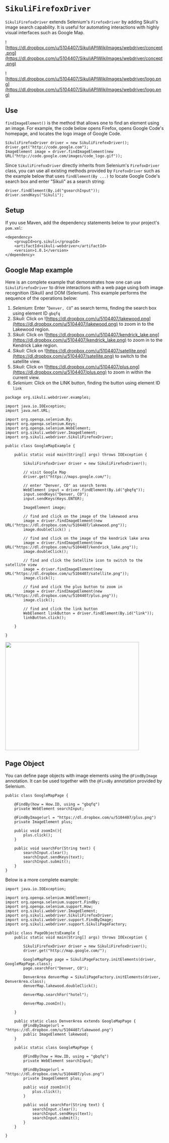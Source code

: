 # `SikuliFirefoxDriver` #

`SikuliFirefoxDriver` extends Selenium's `FirefoxDriver` by adding Sikuli's image search capability. It is useful for automating interactions with highly visual interfaces such as Google Map.

![https://dl.dropbox.com/u/5104407/SikuliAPIWikiImages/webdriver/concept.png](https://dl.dropbox.com/u/5104407/SikuliAPIWikiImages/webdriver/concept.png)

![https://dl.dropbox.com/u/5104407/SikuliAPIWikiImages/webdriver/logo.png](https://dl.dropbox.com/u/5104407/SikuliAPIWikiImages/webdriver/logo.png)

## Use ##

`findImageElement()` is the method that allows one to find an element using an image. For example, the code below opens Firefox, opens Google Code's homepage, and locates the logo image of Google Code.
```
SikuliFirefoxDriver driver = new SikuliFirefoxDriver();		
driver.get("http://code.google.com");
ImageElement image = driver.findImageElement(new URL("http://code.google.com/images/code_logo.gif"));
```

Since `SikuliFirefoxDriver` directly inherits from Selenium's `FirefoxDriver` class, you can use all existing methods provided by `FirefoxDriver` such as the example below that uses `findElement(By ...)` to locate Google Code's search box and enter "Sikuli" as a search string:
```
driver.findElement(By.id("gsearchInput"));
driver.sendKeys("Sikuli");
```

## Setup ##

If you use Maven, add the dependency statements below to your project's `pom.xml`:
```
<dependency>
	<groupId>org.sikuli</groupId>
	<artifactId>sikuli-webdriver</artifactId>
	<version>1.0.1</version>
</dependency>
```


## Google Map example ##

Here is an complete example that demonstrates how one can use `SikuliFirefoxDriver` to drive interactions with a web page using both image recognition (Sikuli) and DOM (Selenium). This example performs the sequence of the operations below:

  1. _Selenium_: Enter "`Denver, CO`" as search terms, finding the search box using element ID `gbqfq`
  1. _Sikuli_: Click on ![https://dl.dropbox.com/u/5104407/lakewood.png](https://dl.dropbox.com/u/5104407/lakewood.png) to zoom in to the Lakewood region.
  1. _Sikuli_: Click on ![https://dl.dropbox.com/u/5104407/kendrick_lake.png](https://dl.dropbox.com/u/5104407/kendrick_lake.png) to zoom in to the Kendrick Lake region.
  1. _Sikuli_: Click on ![https://dl.dropbox.com/u/5104407/satellite.png](https://dl.dropbox.com/u/5104407/satellite.png) to switch to the satellite view.
  1. _Sikuli_: Click on ![https://dl.dropbox.com/u/5104407/plus.png](https://dl.dropbox.com/u/5104407/plus.png) to zoom in within the current view.
  1. _Selenium_: Click on the LINK button, finding the button using element ID `link`

```
package org.sikuli.webdriver.examples;

import java.io.IOException;
import java.net.URL;

import org.openqa.selenium.By;
import org.openqa.selenium.Keys;
import org.openqa.selenium.WebElement;
import org.sikuli.webdriver.ImageElement;
import org.sikuli.webdriver.SikuliFirefoxDriver;

public class GoogleMapExample {
	
	public static void main(String[] args) throws IOException {
		
		SikuliFirefoxDriver driver = new SikuliFirefoxDriver();		
		
		// visit Google Map
		driver.get("https://maps.google.com/");
		
		// enter "Denver, CO" as search terms
		WebElement input = driver.findElement(By.id("gbqfq"));
		input.sendKeys("Denver, CO");		
		input.sendKeys(Keys.ENTER);

		ImageElement image;
		
		// find and click on the image of the lakewood area
		image = driver.findImageElement(new URL("https://dl.dropbox.com/u/5104407/lakewood.png"));
		image.doubleClick()	;		
		
		// find and click on the image of the kendrick lake area
		image = driver.findImageElement(new URL("https://dl.dropbox.com/u/5104407/kendrick_lake.png"));
		image.doubleClick();

		// find and click the Satellite icon to switch to the satellite view
		image = driver.findImageElement(new URL("https://dl.dropbox.com/u/5104407/satellite.png"));		
		image.click();

		// find and click the plus button to zoom in
		image = driver.findImageElement(new URL("https://dl.dropbox.com/u/5104407/plus.png"));
		image.click();
		
		// find and click the link button
		WebElement linkButton = driver.findElement(By.id("link"));
		linkButton.click();
				
	}

}

```

<a href='http://www.youtube.com/watch?feature=player_embedded&v=ylVu30h0AD4' target='_blank'><img src='http://img.youtube.com/vi/ylVu30h0AD4/0.jpg' width='425' height=344 /></a>

## Page Object ##

You can define page objects with image elements using the `@FindByImage` annotation. It can be used together with the `@FindBy` annotation provided by Selenium.

```
public class GoogleMapPage {

	@FindBy(how = How.ID, using = "gbqfq")
	private WebElement searchInput;

	@FindByImage(url = "https://dl.dropbox.com/u/5104407/plus.png")
	private ImageElement plus;
	
	public void zoomIn(){
		plus.click();
	}

	public void searchFor(String text) {
		searchInput.clear();
		searchInput.sendKeys(text);
		searchInput.submit();
	}
}
```

Below is a more complete example:

```
import java.io.IOException;

import org.openqa.selenium.WebElement;
import org.openqa.selenium.support.FindBy;
import org.openqa.selenium.support.How;
import org.sikuli.webdriver.ImageElement;
import org.sikuli.webdriver.SikuliFirefoxDriver;
import org.sikuli.webdriver.support.FindByImage;
import org.sikuli.webdriver.support.SikuliPageFactory;

public class PageObjectsExample {
	public static void main(String[] args) throws IOException {

		SikuliFirefoxDriver driver = new SikuliFirefoxDriver();
		driver.get("http://map.google.com/");

		GoogleMapPage page = SikuliPageFactory.initElements(driver, GoogleMapPage.class);
		page.searchFor("Denver, CO");		
		
		DenverArea denverMap = SikuliPageFactory.initElements(driver, DenverArea.class);
		denverMap.lakewood.doubleClick();
		
		denverMap.searchFor("hotel");
		
		denverMap.zoomIn();

	}
	
	public static class DenverArea extends GoogleMapPage {
		@FindByImage(url = "https://dl.dropbox.com/u/5104407/lakewood.png")
		public ImageElement lakewood;				
	} 
	
	public static class GoogleMapPage {

		@FindBy(how = How.ID, using = "gbqfq")
		private WebElement searchInput;

		@FindByImage(url = "https://dl.dropbox.com/u/5104407/plus.png")
		private ImageElement plus;
		
		public void zoomIn(){
			plus.click();
		}

		public void searchFor(String text) {
			searchInput.clear();
			searchInput.sendKeys(text);
			searchInput.submit();
		}
	} 

}

```